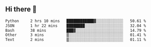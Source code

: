## Hi there 👋

<!--START_SECTION:waka-->

```txt
Python     2 hrs 10 mins   ████████████▓░░░░░░░░░░░░   50.61 %
JSON       1 hr 22 mins    ████████░░░░░░░░░░░░░░░░░   32.04 %
Bash       38 mins         ███▓░░░░░░░░░░░░░░░░░░░░░   14.79 %
Other      3 mins          ▒░░░░░░░░░░░░░░░░░░░░░░░░   01.41 %
Text       2 mins          ▒░░░░░░░░░░░░░░░░░░░░░░░░   01.11 %
```

<!--END_SECTION:waka-->

<!--
**OliverShang/OliverShang** is a ✨ _special_ ✨ repository because its `README.md` (this file) appears on your GitHub profile.

Here are some ideas to get you started:

- 🔭 I’m currently working on ...
- 🌱 I’m currently learning ...
- 👯 I’m looking to collaborate on ...
- 🤔 I’m looking for help with ...
- 💬 Ask me about ...
- 📫 How to reach me: ...
- 😄 Pronouns: ...
- ⚡ Fun fact: ...
-->
